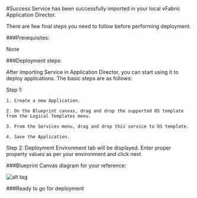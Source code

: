 #Success
Service has been successfully imported in your local vFabric Application Director. 

There are few final steps you need to follow before performing deployment.

###Prerequisites:

None

###Deployment steps:

After importing Service in Application Director, you can start using it to deploy applications. The basic steps are as follows:

Step 1:

	1. Create a new Application.
	 
    2. On the Blueprint canvas, drag and drop the supported OS template from the Logical Templates menu.

    3. From the Services menu, drag and drop this service to OS template.

    4. Save the Application.
    
Step 2: Deployment Environment tab will be displayed. Enter proper property values as per your environment and click next.

	
###Blueprint Canvas diagram for your reference: 

![alt tag](https://raw.github.com/vmware-applicationdirector/solutions-import-beta/VMware-vFabric-RabbitMQ-2_8-Service-50/VMware-vFabric-RabbitMQ2.8-Service-Canvas.png)

###Ready to go for deployment



 








